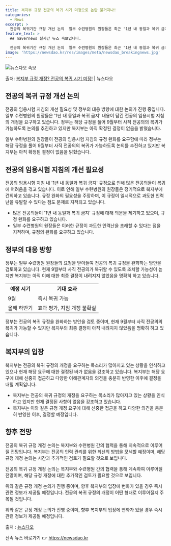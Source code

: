 ```yaml
---
title: 복지부 규정 전공의 복귀 시기 미정으로 논란 불거지나!
categories:
  - News
excerpt: >
  전공의 복귀기간 규정 개선 논의  일부 수련병원의 원장들은 최근 '1년 내 동일과 복귀 금지' 내용이 담긴 …
feature_text: >
  ## navernews 실시간 뉴스 속보입니다.

  전공의 복귀기간 규정 개선 논의  일부 수련병원의 원장들은 최근 '1년 내 동일과 복귀 금지' 내용이 담긴 …
image: 'https://newsdao.kr/res/images/meta/newsdao_breakingnews.jpg'
---
```


![뉴스다오 속보](https://newsdao.kr/res/images/meta/newsdao_breakingnews.jpg)

<p>출처: <a href="https://newsdao.kr/4528" rel="dofollow">복지부 규정 개정? 전공의 복귀 시기 미정!</a> | 뉴스다오</p>

<h2 data-ke-size="size26">전공의 복귀 규정 개선 논의</h2>
전공의 임용시험 지침의 개선 필요성 및 정부의 대응 방향에 대한 논의가 진행 중입니다. 일부 수련병원의 원장들은 '1년 내 동일과 복귀 금지' 내용이 담긴 전공의 임용시험 지침의 개정을 요구하고 있습니다. 정부는 해당 규정을 풀어 9월부터 사직 전공의의 복귀가 가능하도록 논의를 추진하고 있지만 복지부는 아직 확정된 결정이 없음을 밝혔습니다.

<p data-ke-size="size16">일부 수련병원의 원장들이 전공의 임용시험 지침의 규정 완화를 요구함에 따라 정부는 해당 규정을 풀어 9월부터 사직 전공의의 복귀가 가능하도록 논의를 추진하고 있지만 복지부는 아직 확정된 결정이 없음을 밝혔습니다.</p>

<h2 data-ke-size="size24">전공의 임용시험 지침의 개선 필요성</h2>
전공의 임용시험 지침 내 '1년 내 동일과 복귀 금지' 규정으로 인해 많은 전공의들이 복귀에 어려움을 겪고 있습니다. 이로 인해 일부 수련병원의 원장들은 정기적으로 복지부에 건의하고 있습니다. 규정 완화의 필요성을 주장하며, 이 규정이 일시적으로 과도한 인력난을 유발할 수 있다는 점도 문제로 지적되고 있습니다.

<ul>
  <li>많은 전공의들이 '1년 내 동일과 복귀 금지' 규정에 대해 의문을 제기하고 있으며, 규정 완화를 요구하고 있습니다.</li>
  <li>일부 수련병원의 원장들은 이러한 규정이 과도한 인력난을 초래할 수 있다는 점을 지적하며, 규정의 완화를 요구하고 있습니다.</li>
</ul>

<h2 data-ke-size="size24">정부의 대응 방향</h2>
정부는 일부 수련병원 원장들의 요청을 받아들여 전공의 복귀 규정을 완화하는 방안을 검토하고 있습니다. 현재 9월부터 사직 전공의가 복귀할 수 있도록 조치할 가능성이 높지만 복지부는 아직 이에 대한 최종 결정이 내려지지 않았음을 명확히 하고 있습니다.

<table>
  <tr>
    <td style="text-align: center; height: 17px;"><b>예정 시기</b></td>
    <td style="text-align: center; height: 17px;"><b>기대 효과</b></td>
  </tr>
  <tr>
    <td>9월</td>
    <td>즉시 복귀 가능</td>
  </tr>
  <tr>
    <td>올해 하반기</td>
    <td>효과 평가, 지침 개정 불확실</td>
  </tr>
</table>
  
<p data-ke-size="size16">정부는 전공의 복귀 규정을 완화하는 방안을 검토 중이며, 현재 9월부터 사직 전공의의 복귀가 가능할 수 있지만 복지부의 최종 결정이 아직 내려지지 않았음을 명확히 하고 있습니다.</p>

<h2 data-ke-size="size24">복지부의 입장</h2>
복지부는 전공의 복귀 규정의 개정을 요구하는 목소리가 많아지고 있는 상황을 인식하고 있으나 현재 해당 요구에 대한 결정된 바가 없음을 강조하고 있습니다. 복지부는 해당 요구에 대해 신중히 접근하고 다양한 이해관계자의 의견을 충분히 반영한 이후에 결정을 내릴 계획입니다.

<ul>
  <li>복지부는 전공의 복귀 규정의 개정을 요구하는 목소리가 많아지고 있는 상황을 인식하고 있지만 현재 결정된 사항이 없음을 강조하고 있습니다.</li>
  <li>복지부는 이와 같은 규정 개정 요구에 대해 신중한 접근을 하고 다양한 의견을 충분히 반영한 이후, 결정할 예정입니다.</li>
</ul>

<h2 data-ke-size="size24">향후 전망</h2>
전공의 복귀 규정 개정 논의는 복지부와 수련병원 간의 협력을 통해 지속적으로 이루어질 전망입니다. 복지부는 전공의 인력 관리를 위한 최선의 방법을 모색할 예정이며, 해당 규정 개정 논의는 시간과 추가적인 검토가 필요할 것으로 보입니다.

<p data-ke-size="size16">전공의 복귀 규정 개정 논의는 복지부와 수련병원 간의 협력을 통해 계속하여 이루어질 전망이며, 해당 규정 개정에 대한 추가적인 검토가 필요할 것으로 보입니다.</p>

위와 같은 규정 개정 논의가 진행 중이며, 향후 복지부의 입장에 변화가 있을 경우 즉시 관련 정보가 제공될 예정입니다. 전공의 복귀 규정의 개정이 어떤 형태로 이루어질지 주목될 것입니다.

<p data-ke-size="size16">위와 같은 규정 개정 논의가 진행 중이며, 향후 복지부의 입장에 변화가 있을 경우 즉시 관련 정보가 제공될 예정입니다.</p>

출처 : <a href="https://newsdao.kr/4528">뉴스다오</a> 

신속 뉴스 바로가기 👉 <a href="https://newsdao.kr" rel="dofollow">https://newsdao.kr</a>


